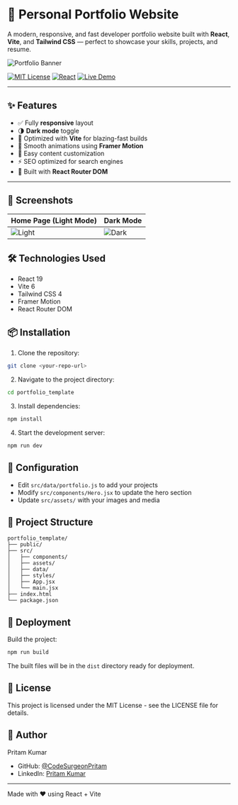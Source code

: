 # 🚀 Personal Portfolio Website

A modern, responsive, and fast developer portfolio website built with **React**, **Vite**, and **Tailwind CSS** — perfect to showcase your skills, projects, and resume.

![Portfolio Banner](./screenshots/hero.png)


[![MIT License](https://img.shields.io/badge/License-MIT-blue.svg)](LICENSE)
[![React](https://img.shields.io/badge/React-18-blue?logo=react)](https://reactjs.org/)
[![Live Demo](https://img.shields.io/badge/Live-Demo-green)](https://your-live-site.com)

---

## ✨ Features

- ✅ Fully **responsive** layout
- 🌗 **Dark mode** toggle
- 🎯 Optimized with **Vite** for blazing-fast builds
- 🎨 Smooth animations using **Framer Motion**
- 🧠 Easy content customization
- ⚡ SEO optimized for search engines
- 🧭 Built with **React Router DOM**

---

## 📸 Screenshots

| Home Page (Light Mode) | Dark Mode |
|------------------------|-----------|
| ![Light](./screenshots/light.png) | ![Dark](./screenshots/dark.png) |
## 🛠️ Technologies Used

- React 19
- Vite 6
- Tailwind CSS 4
- Framer Motion
- React Router DOM

## 📦 Installation

1. Clone the repository:

```bash
git clone <your-repo-url>
```

2. Navigate to the project directory:

```bash
cd portfolio_template
```

3. Install dependencies:

```bash
npm install
```

4. Start the development server:

```bash
npm run dev
```

## 🔧 Configuration

- Edit `src/data/portfolio.js` to add your projects
- Modify `src/components/Hero.jsx` to update the hero section
- Update `src/assets/` with your images and media

## 📝 Project Structure

```
portfolio_template/
├── public/
├── src/
│   ├── components/
│   ├── assets/
│   ├── data/
│   ├── styles/
│   ├── App.jsx
│   └── main.jsx
├── index.html
└── package.json
```

## 🚀 Deployment

Build the project:

```bash
npm run build
```

The built files will be in the `dist` directory ready for deployment.

## 📄 License

This project is licensed under the MIT License - see the LICENSE file for details.

## 👤 Author

Pritam Kumar

- GitHub: [@CodeSurgeonPritam](https://github.com/CodeSurgeonPritam)
- LinkedIn: [Pritam Kumar](https://linkedin.com/in/pritam143)

---

Made with ❤️ using React + Vite
